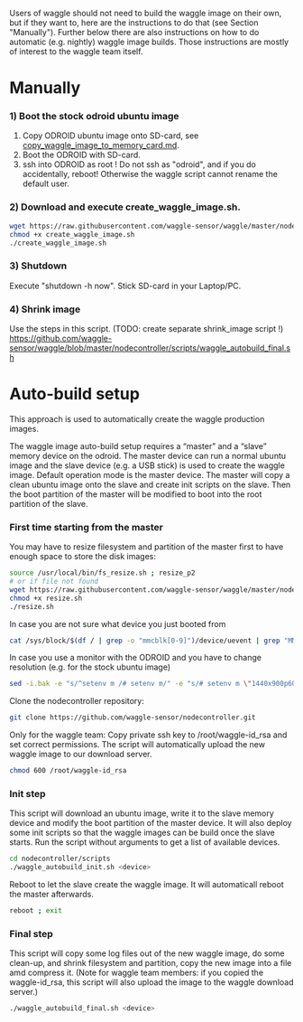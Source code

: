 
Users of waggle should not need to build the waggle image on their own, but if they want to, here are the instructions to do that (see Section "Manually"). Further below there are also instructions on how to do automatic (e.g. nightly) waggle image builds. Those instructions are mostly of interest to the waggle team itself.


# Manually 
### 1) Boot the stock odroid ubuntu image
   1. Copy ODROID ubuntu image onto SD-card, see [copy_waggle_image_to_memory_card.md](https://github.com/waggle-sensor/waggle/blob/master/user_documentation/copy_waggle_image_to_memory_card.md).
   2. Boot the ODROID with SD-card.
   3. ssh into ODROID as root ! Do not ssh as "odroid", and if you do accidentally, reboot! Otherwise the waggle script cannot rename the default user.

### 2) Download and execute create_waggle_image.sh. 
```bash
wget https://raw.githubusercontent.com/waggle-sensor/waggle/master/nodecontroller/scripts/create_waggle_image.sh
chmod +x create_waggle_image.sh
./create_waggle_image.sh
```
### 3) Shutdown
Execute "shutdown -h now". Stick SD-card in your Laptop/PC.

### 4) Shrink image

Use the steps in this script. (TODO: create separate shrink_image script !)
https://github.com/waggle-sensor/waggle/blob/master/nodecontroller/scripts/waggle_autobuild_final.sh



# Auto-build setup
This approach is used to automatically create the waggle production images.

The waggle image auto-build setup requires a “master” and a “slave” memory device on the odroid. The master device can run a normal ubuntu image and the slave device (e.g. a USB stick) is used to create the waggle image. Default operation mode is the master device. The master will copy a clean ubuntu image onto the slave and create init scripts on the slave. Then the boot partition of the master will be modified to boot into the root partition of the slave.


### First time starting from the master

You may have to resize filesystem and partition of the master first to have enough space to store the disk images:
```bash
source /usr/local/bin/fs_resize.sh ; resize_p2
# or if file not found
wget https://raw.githubusercontent.com/waggle-sensor/waggle/master/nodecontroller/scripts/resize.sh
chmod +x resize.sh
./resize.sh
```

In case you are not sure what device you just booted from
```bash
cat /sys/block/$(df / | grep -o "mmcblk[0-9]")/device/uevent | grep "MMC_TYPE" | cut -d '=' -f 2
```

In case you use a monitor with the ODROID and you have to change resolution (e.g. for the stock ubuntu image)
```bash
sed -i.bak -e "s/^setenv m /# setenv m/" -e "s/# setenv m \"1440x900p60hz\"/setenv m \"1440x900p60hz\"/" ./boot.ini
```

Clone the nodecontroller repository:
```bash
git clone https://github.com/waggle-sensor/nodecontroller.git
```

Only for the waggle team: Copy private ssh key to /root/waggle-id_rsa and set correct permissions. The script will automatically upload the new waggle image to our download server.
```bash
chmod 600 /root/waggle-id_rsa
```

### Init step
This script will download an ubuntu image, write it to the slave memory device and modify the boot partition of the master device. It will also deploy some init scripts so that the waggle images can be build once the slave starts. Run the script without arguments to get a list of available devices.

```bash
cd nodecontroller/scripts
./waggle_autobuild_init.sh <device>
```

Reboot to let the slave create the waggle image. It will automaticall reboot the master afterwards.
```bash
reboot ; exit
```


### Final step
This script will copy some log files out of the new waggle image, do some clean-up, and shrink filesystem and partition, copy the new image into a file amd compress it. (Note for waggle team members: if you copied the waggle-id_rsa, this script will also upload the image to the waggle download server.)
```bash
./waggle_autobuild_final.sh <device>
```

